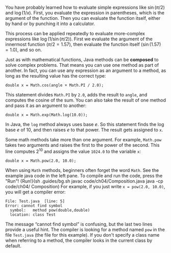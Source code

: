 You have probably learned how to evaluate simple expressions like $\sin(\pi/2)$ and $\log(1/x)$. First, you evaluate the expression in parentheses, which is the argument of the function. Then you can evaluate the function itself, either by hand or by punching it into a calculator.

This process can be applied repeatedly to evaluate more-complex expressions like $\log(1/\sin(\pi/2))$. First we evaluate the argument of the innermost function ($\pi/2 = 1.57$), then evaluate the function itself ($\sin(1.57) = 1.0$), and so on.


Just as with mathematical functions, Java methods can be **composed** to solve complex problems. That means you can use one method as part of another. In fact, you can use any expression as an argument to a method, as long as the resulting value has the correct type:

```code
double x = Math.cos(angle + Math.PI / 2.0);
```

This statement divides `Math.PI` by `2.0`, adds the result to `angle`, and computes the cosine of the sum. You can also take the result of one method and pass it as an argument to another:

```code
double x = Math.exp(Math.log(10.0));
```

In Java, the `log` method always uses base $e$. So this statement finds the log base $e$ of 10, and then raises $e$ to that power. The result gets assigned to `x`.

Some math methods take more than one argument. For example, `Math.pow` takes two arguments and raises the first to the power of the second. This line computes $2^{10}$ and assigns the value `1024.0` to the variable `x`:

```code
double x = Math.pow(2.0, 10.0);
```

When using `Math` methods, beginners often forget the word `Math`. See the example java code in the left pane. To compile and run the code, press the "Run"!
{Run!}(sh .guides/bg.sh javac code/ch04/Composition.java java -cp code/ch04/ Composition)
 For example, if you just write `x = pow(2.0, 10.0)`, you will get a compiler error:

```code
File: Test.java  [line: 5]
Error: cannot find symbol
  symbol:   method pow(double,double)
  location: class Test
```

The message “cannot find symbol” is confusing, but the last two lines provide a useful hint. The compiler is looking for a method named `pow` in the file `Test.java` (the file for this example). If you don't specify a class name when referring to a method, the compiler looks in the current class by default.